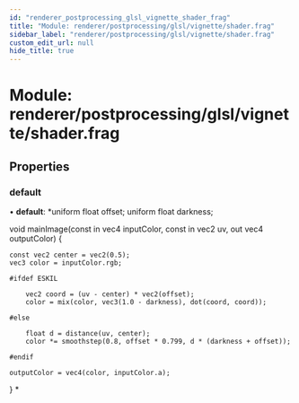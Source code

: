 ```yaml
---
id: "renderer_postprocessing_glsl_vignette_shader_frag"
title: "Module: renderer/postprocessing/glsl/vignette/shader.frag"
sidebar_label: "renderer/postprocessing/glsl/vignette/shader.frag"
custom_edit_url: null
hide_title: true
---
```


# Module: renderer/postprocessing/glsl/vignette/shader.frag

## Properties

### default

• **default**: *uniform float offset;
uniform float darkness;

void mainImage(const in vec4 inputColor, const in vec2 uv, out vec4 outputColor) {

	const vec2 center = vec2(0.5);
	vec3 color = inputColor.rgb;

	#ifdef ESKIL

		vec2 coord = (uv - center) * vec2(offset);
		color = mix(color, vec3(1.0 - darkness), dot(coord, coord));

	#else

		float d = distance(uv, center);
		color *= smoothstep(0.8, offset * 0.799, d * (darkness + offset));

	#endif

	outputColor = vec4(color, inputColor.a);

}
*
